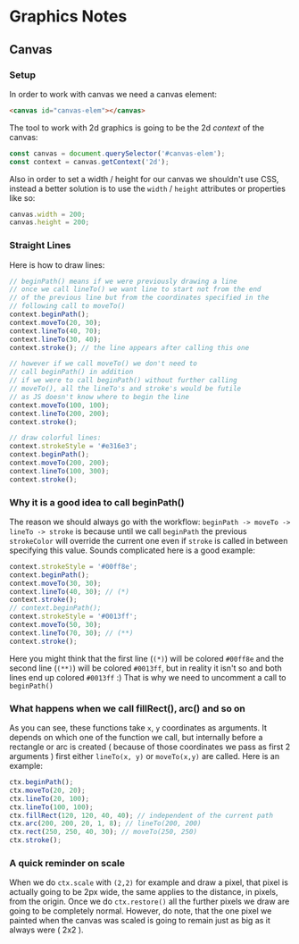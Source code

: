 # Graphics Notes

## Canvas

### Setup

In order to work with canvas we need a canvas element:

```html
<canvas id="canvas-elem"></canvas>
```

The tool to work with 2d graphics is going to be the 2d _context_ of the canvas:

```javascript
const canvas = document.querySelector('#canvas-elem');
const context = canvas.getContext('2d');
```

Also in order to set a width / height for our canvas we shouldn't use CSS, instead a better solution
is to use the `width` / `height` attributes or properties like so:
```javascript
canvas.width = 200;
canvas.height = 200;
```

### Straight Lines

Here is how to draw lines:
```javascript
// beginPath() means if we were previously drawing a line
// once we call lineTo() we want line to start not from the end
// of the previous line but from the coordinates specified in the
// following call to moveTo()
context.beginPath();
context.moveTo(20, 30);
context.lineTo(40, 70);
context.lineTo(30, 40);
context.stroke(); // the line appears after calling this one

// however if we call moveTo() we don't need to
// call beginPath() in addition
// if we were to call beginPath() without further calling
// moveTo(), all the lineTo's and stroke's would be futile
// as JS doesn't know where to begin the line
context.moveTo(100, 100);
context.lineTo(200, 200);
context.stroke();

// draw colorful lines:
context.strokeStyle = '#e316e3';
context.beginPath();
context.moveTo(200, 200);
context.lineTo(100, 300);
context.stroke();
```

### Why it is a good idea to call beginPath()

The reason we should always go with the workflow: `beginPath -> moveTo -> lineTo -> stroke` is
because until we call `beginPath` the previous `strokeColor` will override the current one even if
`stroke` is called in between specifying this value. Sounds complicated here is a good example:

```javascript
context.strokeStyle = '#00ff8e';
context.beginPath();
context.moveTo(30, 30);
context.lineTo(40, 30); // (*)
context.stroke();
// context.beginPath();
context.strokeStyle = '#0013ff';
context.moveTo(50, 30);
context.lineTo(70, 30); // (**)
context.stroke();
```

Here you might think that the first line (`(*)`) will be colored `#00ff8e` and the second line (`(**)`)
will be colored `#0013ff`, but in reality it isn't so and both lines end up colored `#0013ff` :) That is why
we need to uncomment a call to `beginPath()`

### What happens when we call fillRect(), arc() and so on

As you can see, these functions take `x`, `y` coordinates as arguments. It depends on which one of the function
we call, but internally before a rectangle or arc is created ( because of those coordinates we pass as first 2
arguments ) first either `lineTo(x, y)` or `moveTo(x,y)` are called. Here is an example:
```javascript
ctx.beginPath();
ctx.moveTo(20, 20);
ctx.lineTo(20, 100);
ctx.lineTo(100, 100);
ctx.fillRect(120, 120, 40, 40); // independent of the current path
ctx.arc(200, 200, 20, 1, 8); // lineTo(200, 200)
ctx.rect(250, 250, 40, 30); // moveTo(250, 250)
ctx.stroke();
```


### A quick reminder on scale

When we do `ctx.scale` with `(2,2)` for example and draw a pixel, that pixel is actually going to be 2px wide, the same
applies to the distance, in pixels, from the origin. Once we do `ctx.restore()` all the further pixels we draw are
going to be completely normal. However, do note, that the one pixel we painted when the canvas was scaled is going to
remain just as big as it always were ( 2x2 ).